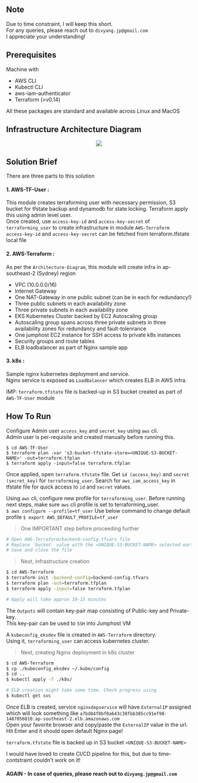 ## Note ##
Due to time constraint, I will keep this short.  
For any queries, please reach out to `divyang.jp@gmail.com`  
I appreciate your understanding!  

## Prerequisites ##
Machine with
  * AWS CLI
  * Kubectl CLI
  * aws-iam-authenticator
  * Terraform (>v0.14)
 
All these packages are standard and available across Linux and MacOS

## Infrastructure Architecture Diagram ##
<p align="center">
<img src="https://gitlab.com/divyang.jp/estimateone/-/raw/master/Architecture-Diagram.png?inline=false">
</p>

## Solution Brief ##
There are three parts to this solution
#### 1. AWS-TF-User : ####
   This module creates terraforming user with necessary permission, S3 bucket for tfstate backup and dynamodb for state locking.
Terraform apply this using admin level user.  
Once created, use `access-key-id` and `access-key-secret` of `terraforming_user` to create infrastructure in module `AWS-Terraform`  
`access-key-id` and `access-key-secret` can be fetched from terraform.tfstate local file  

#### 2. AWS-Terraform : ####
   As per the `Architecture-Diagram`, this module will create infra in ap-southeast-2 (Sydney) region
   * VPC (10.0.0.0/16)
   * Internet Gateway
   * One NAT-Gateway in one public subnet (can be in each for redundancy!)
   * Three public subnets in each availability zone
   * Three private subnets in each availability zone
   * EKS Kubernetes Cluster backed by EC2 Autoscaling group
   * Autoscaling group spans across three private subnets in three availability zones for redundancy and fault-tolenrance
   * One jumphost EC2 instance for SSH access to private k8s instances
   * Security groups and route tables
   * ELB loadbalancer as part of Nginx sample app
  
#### 3. k8s : ####
  Sample nginx kubernetes deployment and service.  
  Nginx service is exposed as `LoadBalancer` which creates ELB in AWS infra.  

IMP: `terraform.tfstate` file is backed-up in S3 bucket created as part of `AWS-TF-User` module  

## How To Run ##

Configure Admin user `access_key` and `secret_key` using `aws` cli.  
Admin user is per-requisite and created manually before running this.  

```
$ cd AWS-TF-User
$ terraform plan -var 's3-bucket-tfstate-store=<UNIQUE-S3-BUCKET-NAME>' -out=terraform.tfplan
$ terraform apply -input=false terraform.tfplan
```
Once applied, open `terraform.tfstate` file. Get `id (access_key)` and `secret (secret_key)` for `terraforming_user`. Search for `aws_iam_access_key` in tfstate file for quick access to `id` and `secret` values.  

Using `aws` cli, configure new profile for `terraforming_user`. Before running next steps, make sure `aws` cli profile is set to terraforming_user.  
```$ aws configure --profile=tf_user```
Use below command to change default profile
```$ export AWS_DEFAULT_PROFILE=tf_user```

> One IMPORTANT step before proceeding further  
```sh
# Open AWS-Terraform/backend-config.tfvars file
# Replace `bucket` value with the <UNIQUE-S3-BUCKET-NAME> selected earlier
# Save and close the file
```
> Next, infrastructure creation
```sh
$ cd AWS-Terraform
$ terraform init -backend-config=backend-config.tfvars
$ terraform plan -out=terraform.tfplan
$ terraform apply -input=false terraform.tfplan

# Apply will take approx 10-15 minutes
```

The `Outputs` will contain key-pair map consisting of Public-key and Private-key.  
This key-pair can be used to `SSH` into Jumphost VM  

A `kubeconfig_eksdev` file is created in `AWS-Terraform` directory.  
Using it, `terraforming_user` can access kubernetes cluster.  

> Next, creating Nginx deployment in k8s cluster  
```sh
$ cd AWS-Terraform
$ cp ./kubeconfig_eksdev ~/.kube/config
$ cd ..
$ kubectl apply -f ./k8s/

# ELB creation might take some time. Check progress using
$ kubectl get svc
```
Once ELB is created, service `nginxdepservice` will have `ExternalIP` assigned which will look something like `a7bd84f8bf0a643c38fbb385cc91ef98-1487056810.ap-southeast-2.elb.amazonaws.com`  
Open your favorite browser and copy/paste the `ExternalIP` value in the url.  
Hit Enter and it should open default Nginx page!  

`terraform.tfstate` file is backed up in S3 bucket `<UNIQUE-S3-BUCKET-NAME>`  

I would have loved to create CI/CD pipeline for this, but due to time-contstraint couldn't work on it!  

#### AGAIN - In case of queries, please reach out to `divyang.jp@gmail.com` ####

